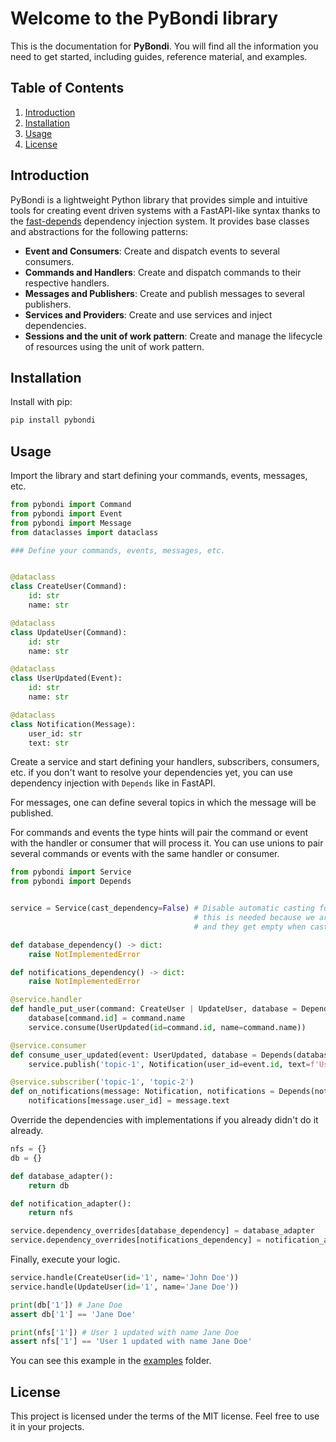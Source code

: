 # Welcome to the PyBondi library

This is the documentation for **PyBondi**. You will find all the information you need to get started, including guides, reference material, and examples.

## Table of Contents

1. [Introduction](#introduction)
2. [Installation](#installation)
3. [Usage](#usage)
4. [License](#license)

## Introduction

PyBondi is a lightweight Python library that provides simple and intuitive tools for creating event driven systems with a FastAPI-like syntax thanks to the [fast-depends](https://github.com/Lancetnik/FastDepends) dependency injection system. It provides base classes and abstractions for the following patterns:

- **Event and Consumers**: Create and dispatch events to several consumers.
- **Commands and Handlers**: Create and dispatch commands to their respective handlers.
- **Messages and Publishers**: Create and publish messages to several publishers.
- **Services and Providers**: Create and use services and inject dependencies.
- **Sessions and the unit of work pattern**: Create and manage the lifecycle of resources using the unit of work pattern.

## Installation

Install with pip:

```bash
pip install pybondi
```

## Usage

Import the library and start defining your commands, events, messages, etc.

``` py
from pybondi import Command
from pybondi import Event
from pybondi import Message
from dataclasses import dataclass

### Define your commands, events, messages, etc.


@dataclass
class CreateUser(Command):
    id: str
    name: str

@dataclass
class UpdateUser(Command):
    id: str
    name: str

@dataclass
class UserUpdated(Event):
    id: str
    name: str

@dataclass
class Notification(Message):
    user_id: str
    text: str
```

Create a service and start defining your handlers, subscribers, consumers, etc. if you don't want to resolve your dependencies yet, you can use
dependency injection with `Depends` like in FastAPI.

For messages, one can define several topics in which the message will be published.

For commands and events the type hints will pair the command or event with the handler or consumer that will process it. You can use unions to pair several commands or events with the same handler or consumer.

``` py
from pybondi import Service
from pybondi import Depends


service = Service(cast_dependency=False) # Disable automatic casting for this example
                                         # this is needed because we are using dicts as dependencies
                                         # and they get empty when casting

def database_dependency() -> dict:
    raise NotImplementedError

def notifications_dependency() -> dict:
    raise NotImplementedError

@service.handler
def handle_put_user(command: CreateUser | UpdateUser, database = Depends(database_dependency)):
    database[command.id] = command.name
    service.consume(UserUpdated(id=command.id, name=command.name))

@service.consumer
def consume_user_updated(event: UserUpdated, database = Depends(database_dependency)):
    service.publish('topic-1', Notification(user_id=event.id, text=f'User {event.id} updated with name {event.name}')) 

@service.subscriber('topic-1', 'topic-2')
def on_notifications(message: Notification, notifications = Depends(notifications_dependency)):
    notifications[message.user_id] = message.text
```

Override the dependencies with implementations if you already didn't do it already.

``` py
nfs = {}
db = {}

def database_adapter():
    return db

def notification_adapter():
    return nfs

service.dependency_overrides[database_dependency] = database_adapter
service.dependency_overrides[notifications_dependency] = notification_adapter
```

Finally, execute your logic.

``` py
service.handle(CreateUser(id='1', name='John Doe'))
service.handle(UpdateUser(id='1', name='Jane Doe'))

print(db['1']) # Jane Doe
assert db['1'] == 'Jane Doe'

print(nfs['1']) # User 1 updated with name Jane Doe
assert nfs['1'] == 'User 1 updated with name Jane Doe'

```
You can see this example in the [examples](https://github.com/mr-mapache/py-bondi) folder. 

## License

This project is licensed under the terms of the MIT license. Feel free to use it in your projects.